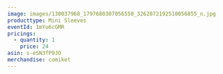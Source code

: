 ```yaml
---
image: images/130037968_1797680307056550_3262072192510056855_n.jpg
producttype: Mini Sleeves
eventId: 1mYu6cGMR
pricings:
  - quantity: 1
    price: 24
asin: s-eSN3fP9JO
merchandise: comiket
---
```

